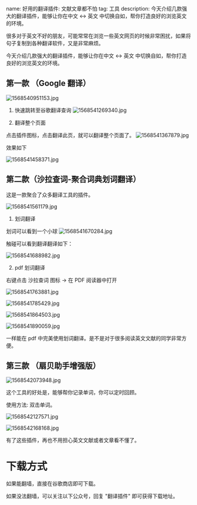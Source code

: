 name: 好用的翻译插件: 文献文章都不怕
tag: 工具
description: 今天介绍几款强大的翻译插件，能够让你在中文 <-> 英文 中切换自如，帮你打造良好的浏览英文的环境。


很多对于英文不好的朋友，可能常常在浏览一些英文网页的时候非常困扰，如果将句子复制到各种翻译软件，又是非常麻烦。

今天介绍几款强大的翻译插件，能够让你在中文 <-> 英文 中切换自如，帮你打造良好的浏览英文的环境。

## 第一款 （Google 翻译）

![1568540951153.jpg](https://s3.qiufengh.com/blog/1568540951153.jpg)


1. 快速跳转至谷歌翻译查询
![1568541269340.jpg](https://s3.qiufengh.com/blog/1568541269340.jpg)

2. 翻译整个页面


点击插件图标，点击翻译此页，就可以翻译整个页面了。
![1568541367879.jpg](https://s3.qiufengh.com/blog/1568541367879.jpg)

效果如下

![1568541458371.jpg](https://s3.qiufengh.com/blog/1568541458371.jpg)


## 第二款（沙拉查词-聚合词典划词翻译）

这是一款聚合了众多翻译工具的插件。

![1568541561179.jpg](https://s3.qiufengh.com/blog/1568541561179.jpg)

1. 划词翻译

划词可以看到一个小球
![1568541670284.jpg](https://s3.qiufengh.com/blog/1568541670284.jpg)

触碰可以看到翻译翻译如下：

![1568541688982.jpg](https://s3.qiufengh.com/blog/1568541688982.jpg)

2. pdf 划词翻译

右键点击 沙拉查词 图标 -> 在 PDF 阅读器中打开

![1568541763881.jpg](https://s3.qiufengh.com/blog/1568541763881.jpg)

![1568541785429.jpg](https://s3.qiufengh.com/blog/1568541785429.jpg)

![1568541864503.jpg](https://s3.qiufengh.com/blog/1568541864503.jpg)

![1568541890059.jpg](https://s3.qiufengh.com/blog/1568541890059.jpg)

一样能在 pdf 中完美使用划词翻译。是不是对于很多阅读英文文献的同学非常方便。


## 第三款 （扇贝助手增强版）

![1568542073948.jpg](https://s3.qiufengh.com/blog/1568542073948.jpg)


这个工具的好处是，能够帮你记录单词，你可以定时回顾。

使用方法: 双击单词。

![1568542127571.jpg](https://s3.qiufengh.com/blog/1568542127571.jpg)


![1568542168168.jpg](https://s3.qiufengh.com/blog/1568542168168.jpg)


有了这些插件，再也不用担心英文文献或者文章看不懂了。

# 下载方式

如果能翻墙，直接在谷歌商店即可下载。

如果没法翻墙，可以关注以下公众号，回复 "翻译插件" 即可获得下载地址。